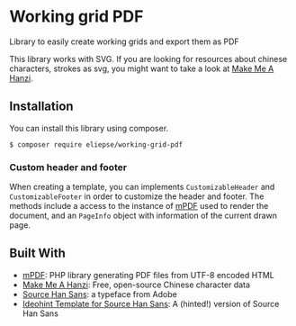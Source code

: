 # Working grid PDF
Library to easily create working grids and export them as PDF

This library works with SVG. If you are looking for resources about chinese characters, strokes as svg, you might want 
to take a look at [Make Me A Hanzi](https://github.com/skishore/makemeahanzi).

## Installation

You can install this library using composer.

```
$ composer require eliepse/working-grid-pdf
```


### Custom header and footer

When creating a template, you can implements `CustomizableHeader` and `CustomizableFooter` in order to customize the
header and footer. The methods include a access to the instance of [mPDF](https://github.com/mpdf/mpdf) used to render
the document, and an `PageInfo` object with information of the current drawn page.


## Built With

* [mPDF](https://github.com/mpdf/mpdf): PHP library generating PDF files from UTF-8 encoded HTML
* [Make Me A Hanzi](https://github.com/skishore/makemeahanzi): Free, open-source Chinese character data
* [Source Han Sans](https://github.com/adobe-fonts/source-han-sans): a typeface from Adobe
* [Ideohint Template for Source Han Sans](https://github.com/be5invis/source-han-sans-ttf): A (hinted!) version of Source Han Sans 